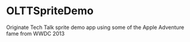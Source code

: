 OLTTSpriteDemo
==============

Originate Tech Talk sprite demo app using some of the Apple Adventure fame from WWDC 2013
